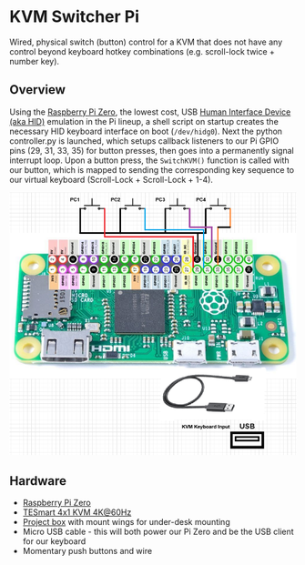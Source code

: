 # KVM Switcher Pi
Wired, physical switch (button) control for a KVM that does not have any control beyond keyboard hotkey combinations (e.g. scroll-lock twice + number key).

## Overview
Using the [Raspberry Pi Zero](https://www.raspberrypi.org/products/raspberry-pi-zero/), the lowest cost, USB [Human Interface Device (aka HID)](https://en.wikipedia.org/wiki/USB_human_interface_device_class) emulation in the Pi lineup, a shell script on startup creates the necessary HID keyboard interface on boot (```/dev/hidg0```).  Next the python controller.py is launched, which setups callback listeners to our Pi GPIO pins (29, 31, 33, 35) for button presses, then goes into a permanently signal interrupt loop.  Upon a button press, the ``SwitchKVM()`` function is called with our button, which is mapped to sending the corresponding key sequence to our virtual keyboard (Scroll-Lock + Scroll-Lock + 1-4).

![Diagram](doc/diagram.png)

## Hardware
* [Raspberry Pi Zero](https://www.raspberrypi.org/products/raspberry-pi-zero/)
* [TESmart 4x1 KVM 4K@60Hz](https://www.tesmart.com/collections/hdmi-kvm/products/tesmart-4x1-hdmi-kvm-switch-4k-60hz-ultra-hd-mechanical-multimedia-keyboards-usb-2-0-devices-audio-output-4-in-1-out-hdmi-kvm-switcher-with-2-pcs-5ft-kvm-cables-4-port-kvm-control-up-to-4-computers-servers-dvr#)
* [Project box](https://www.amazon.com/Raculety-Waterproof-Electrical-Electronic-100x68x50mm/dp/B089JYDRLK/ref=sr_1_7?dchild=1&keywords=project%2Bbox%2Bundermount&qid=1620576900&sr=8-7&th=1) with mount wings for under-desk mounting
* Micro USB cable - this will both power our Pi Zero and be the USB client for our keyboard
* Momentary push buttons and wire